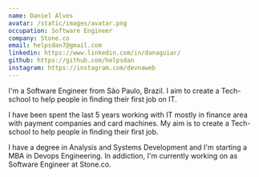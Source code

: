```yaml
---
name: Daniel Alves
avatar: /static/images/avatar.png
occupation: Software Engineer
company: Stone.co
email: helpsdan7@gmail.com
linkedin: https://www.linkedin.com/in/danaguiar/
github: https://github.com/helpsdan
instagram: https://instagram.com/devnaweb
---
```


I'm a Software Engineer from São Paulo, Brazil. I aim to create a Tech-school to help people in finding their first job on IT.

I have been spent the last 5 years working with IT mostly in finance area with payment companies and card machines. My aim is to create a Tech-school to help people in finding their first job.

I have a degree in Analysis and Systems Development and I'm starting a MBA in Devops Engineering. In addiction, I'm currently working on as Software Engineer at Stone.co.
